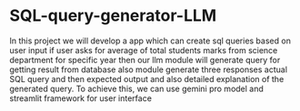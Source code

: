 # SQL-query-generator-LLM

In this project we will develop a app which can create sql queries 
based on user input if user asks for average of total students 
marks from science department for specific year then our llm 
module will generate query for getting result from database also 
module generate three responses actual SQL query and then expected 
output and also detailed explanation of the generated query.
To achieve this, we can use gemini pro model and streamlit 
framework for user interface
